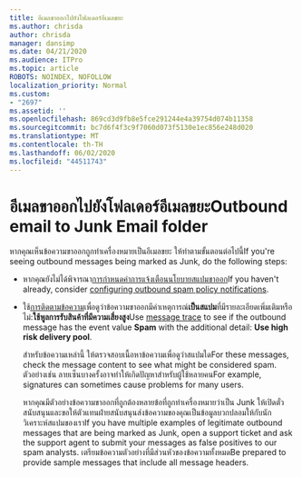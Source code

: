 ```yaml
---
title: อีเมลขาออกไปยังโฟลเดอร์อีเมลขยะ
ms.author: chrisda
author: chrisda
manager: dansimp
ms.date: 04/21/2020
ms.audience: ITPro
ms.topic: article
ROBOTS: NOINDEX, NOFOLLOW
localization_priority: Normal
ms.custom:
- "2697"
ms.assetid: ''
ms.openlocfilehash: 869cd3d9fb8e5fce291244e4a39754d074b11358
ms.sourcegitcommit: bc7d6f4f3c9f7060d073f5130e1ec856e248d020
ms.translationtype: MT
ms.contentlocale: th-TH
ms.lasthandoff: 06/02/2020
ms.locfileid: "44511743"
---
```

# <a name="outbound-email-to-junk-email-folder"></a><span data-ttu-id="6886f-102">อีเมลขาออกไปยังโฟลเดอร์อีเมลขยะ</span><span class="sxs-lookup"><span data-stu-id="6886f-102">Outbound email to Junk Email folder</span></span>

<span data-ttu-id="6886f-103">หากคุณเห็นข้อความขาออกถูกทําเครื่องหมายเป็นอีเมลขยะ ให้ทําตามขั้นตอนต่อไปนี้</span><span class="sxs-lookup"><span data-stu-id="6886f-103">If you're seeing outbound messages being marked as Junk, do the following steps:</span></span>

- <span data-ttu-id="6886f-104">หากคุณยังไม่ได้พิจารณา[การกําหนดค่าการแจ้งเตือนนโยบายสแปมขาออก](https://docs.microsoft.com/microsoft-365/security/office-365-security/configure-the-outbound-spam-policy)</span><span class="sxs-lookup"><span data-stu-id="6886f-104">If you haven't already, consider [configuring outbound spam policy notifications](https://docs.microsoft.com/microsoft-365/security/office-365-security/configure-the-outbound-spam-policy).</span></span>

- <span data-ttu-id="6886f-105">ใช้[การติดตามข้อความ](https://docs.microsoft.com/microsoft-365/security/office-365-security/message-trace-scc)เพื่อดูว่าข้อความขาออกมีค่าเหตุการณ์**เป็นสแปม**ที่มีรายละเอียดเพิ่มเติมหรือไม่:**ใช้พูลการรับสินค้าที่มีความเสี่ยงสูง**</span><span class="sxs-lookup"><span data-stu-id="6886f-105">Use [message trace](https://docs.microsoft.com/microsoft-365/security/office-365-security/message-trace-scc) to see if the outbound message has the event value **Spam** with the additional detail: **Use high risk delivery pool**.</span></span>

  <span data-ttu-id="6886f-106">สําหรับข้อความเหล่านี้ ให้ตรวจสอบเนื้อหาข้อความเพื่อดูว่าสแปมใด</span><span class="sxs-lookup"><span data-stu-id="6886f-106">For these messages, check the message content to see what might be considered spam.</span></span> <span data-ttu-id="6886f-107">ตัวอย่างเช่น ลายเซ็นบางครั้งอาจทําให้เกิดปัญหาสําหรับผู้ใช้หลายคน</span><span class="sxs-lookup"><span data-stu-id="6886f-107">For example, signatures can sometimes cause problems for many users.</span></span>

  <span data-ttu-id="6886f-108">หากคุณมีตัวอย่างข้อความขาออกที่ถูกต้องหลายข้อที่ถูกทําเครื่องหมายว่าเป็น Junk ให้เปิดตั๋วสนับสนุนและขอให้ตัวแทนฝ่ายสนับสนุนส่งข้อความของคุณเป็นข้อมูลบวกปลอมให้กับนักวิเคราะห์สแปมของเรา</span><span class="sxs-lookup"><span data-stu-id="6886f-108">If you have multiple examples of legitimate outbound messages that are being marked as Junk, open a support ticket and ask the support agent to submit your messages as false positives to our spam analysts.</span></span> <span data-ttu-id="6886f-109">เตรียมข้อความตัวอย่างที่มีส่วนหัวของข้อความทั้งหมด</span><span class="sxs-lookup"><span data-stu-id="6886f-109">Be prepared to provide sample messages that include all message headers.</span></span>
